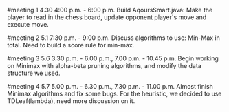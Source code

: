 #meeting 1
4.30 4:00 p.m. - 6:00 p.m.
Build AqoursSmart.java:
Make the player to read in the chess board, update opponent player's move and execute move.

#meeting 2
5.1 7:30 p.m. - 9:00 p.m.
Discuss algorithms to use:
Min-Max in total.
Need to build a score rule for min-max.

#meeting 3
5.6 3.30 p.m. - 6.00 p.m., 7.00 p.m. - 10.45 p.m.
Begin working on Minimax with alpha-beta pruning algorithms,
and modify the data structure we used.

#meeting 4
5.7 5.00 p.m. - 6.30 p.m., 7.30 p.m. - 11.00 p.m.
Almost finish Minimax algorithms and fix some bugs.
For the heuristic, we decided to use TDLeaf(lambda), need more discussion on it.